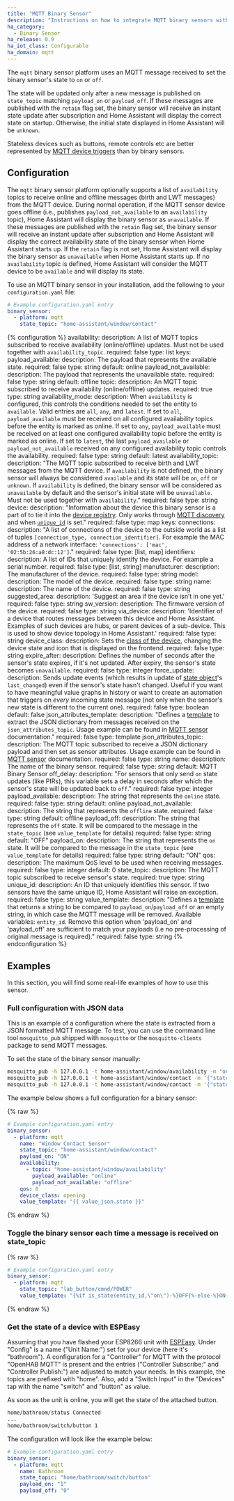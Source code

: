 ```yaml
---
title: "MQTT Binary Sensor"
description: "Instructions on how to integrate MQTT binary sensors within Home Assistant."
ha_category:
  - Binary Sensor
ha_release: 0.9
ha_iot_class: Configurable
ha_domain: mqtt
---
```


The `mqtt` binary sensor platform uses an MQTT message received to set the binary sensor's state to `on` or `off`.

The state will be updated only after a new message is published on `state_topic` matching `payload_on` or `payload_off`. If these messages are published with the `retain` flag set,
the binary sensor will receive an instant state update after subscription and Home Assistant will display the correct state on startup.
Otherwise, the initial state displayed in Home Assistant will be `unknown`.

Stateless devices such as buttons, remote controls etc are better represented by [MQTT device triggers](/integrations/device_trigger.mqtt/) than by binary sensors.

## Configuration

The `mqtt` binary sensor platform optionally supports a list of  `availability` topics to receive online and offline messages (birth and LWT messages) from the MQTT device. During normal operation, if the MQTT sensor device goes offline (i.e., publishes `payload_not_available` to an `availability` topic), Home Assistant will display the binary sensor as `unavailable`. If these messages are published with the `retain` flag set, the binary sensor will receive an instant update after subscription and Home Assistant will display the correct availability state of the binary sensor when Home Assistant starts up. If the `retain` flag is not set, Home Assistant will display the binary sensor as `unavailable` when Home Assistant starts up. If no `availability` topic is defined, Home Assistant will consider the MQTT device to be `available` and will display its state.

To use an MQTT binary sensor in your installation,
add the following to your `configuration.yaml` file:

```yaml
# Example configuration.yaml entry
binary_sensor:
  - platform: mqtt
    state_topic: "home-assistant/window/contact"
```

{% configuration %}
availability:
  description: A list of MQTT topics subscribed to receive availability (online/offline) updates. Must not be used together with `availability_topic`.
  required: false
  type: list
  keys:
    payload_available:
      description: The payload that represents the available state.
      required: false
      type: string
      default: online
    payload_not_available:
      description: The payload that represents the unavailable state.
      required: false
      type: string
      default: offline
    topic:
      description: An MQTT topic subscribed to receive availability (online/offline) updates.
      required: true
      type: string
availability_mode:
  description: When `availability` is configured, this controls the conditions needed to set the entity to `available`. Valid entries are `all`, `any`, and `latest`. If set to `all`, `payload_available` must be received on all configured availability topics before the entity is marked as online. If set to `any`, `payload_available` must be received on at least one configured availability topic before the entity is marked as online. If set to `latest`, the last `payload_available` or `payload_not_available` received on any configured availability topic controls the availability.
  required: false
  type: string
  default: latest
availability_topic:
  description: "The MQTT topic subscribed to receive birth and LWT messages from the MQTT device. If `availability` is not defined, the binary sensor will always be considered `available` and its state will be `on`, `off` or `unknown`. If `availability` is defined, the binary sensor will be considered as `unavailable` by default and the sensor's initial state will be `unavailable`. Must not be used together with `availability`."
  required: false
  type: string
device:
  description: "Information about the device this binary sensor is a part of to tie it into the [device registry](https://developers.home-assistant.io/docs/en/device_registry_index.html). Only works through [MQTT discovery](/docs/mqtt/discovery/) and when [`unique_id`](#unique_id) is set."
  required: false
  type: map
  keys:
    connections:
      description: "A list of connections of the device to the outside world as a list of tuples `[connection_type, connection_identifier]`. For example the MAC address of a network interface: `'connections': ['mac', '02:5b:26:a8:dc:12']`."
      required: false
      type: [list, map]
    identifiers:
      description: A list of IDs that uniquely identify the device. For example a serial number.
      required: false
      type: [list, string]
    manufacturer:
      description: The manufacturer of the device.
      required: false
      type: string
    model:
      description: The model of the device.
      required: false
      type: string
    name:
      description: The name of the device.
      required: false
      type: string
    suggested_area:
      description: 'Suggest an area if the device isn’t in one yet.'
      required: false
      type: string
    sw_version:
      description: The firmware version of the device.
      required: false
      type: string
    via_device:
      description: 'Identifier of a device that routes messages between this device and Home Assistant. Examples of such devices are hubs, or parent devices of a sub-device. This is used to show device topology in Home Assistant.'
      required: false
      type: string
device_class:
  description: Sets the [class of the device](/integrations/binary_sensor/#device-class), changing the device state and icon that is displayed on the frontend.
  required: false
  type: string
expire_after:
  description: Defines the number of seconds after the sensor's state expires, if it's not updated. After expiry, the sensor's state becomes `unavailable`.
  required: false
  type: integer
force_update:
  description: Sends update events (which results in update of [state object](/docs/configuration/state_object/)'s `last_changed`) even if the sensor's state hasn't changed. Useful if you want to have meaningful value graphs in history or want to create an automation that triggers on *every* incoming state message (not only when the sensor's new state is different to the current one).
  required: false
  type: boolean
  default: false
json_attributes_template:
  description: "Defines a [template](/docs/configuration/templating/#processing-incoming-data) to extract the JSON dictionary from messages received on the `json_attributes_topic`. Usage example can be found in [MQTT sensor](/integrations/sensor.mqtt/#json-attributes-template-configuration) documentation."
  required: false
  type: template
json_attributes_topic:
  description: The MQTT topic subscribed to receive a JSON dictionary payload and then set as sensor attributes. Usage example can be found in [MQTT sensor](/integrations/sensor.mqtt/#json-attributes-topic-configuration) documentation.
  required: false
  type: string
name:
  description: The name of the binary sensor.
  required: false
  type: string
  default: MQTT Binary Sensor
off_delay:
  description: "For sensors that only send `on` state updates (like PIRs), this variable sets a delay in seconds after which the sensor's state will be updated back to `off`."
  required: false
  type: integer
payload_available:
  description: The string that represents the `online` state.
  required: false
  type: string
  default: online
payload_not_available:
  description: The string that represents the `offline` state.
  required: false
  type: string
  default: offline
payload_off:
  description: The string that represents the `off` state. It will be compared to the message in the `state_topic` (see `value_template` for details)
  required: false
  type: string
  default: "OFF"
payload_on:
  description: The string that represents the `on` state. It will be compared to the message in the `state_topic` (see `value_template` for details)
  required: false
  type: string
  default: "ON"
qos:
  description: The maximum QoS level to be used when receiving messages.
  required: false
  type: integer
  default: 0
state_topic:
  description: The MQTT topic subscribed to receive sensor's state.
  required: true
  type: string
unique_id:
  description: An ID that uniquely identifies this sensor. If two sensors have the same unique ID, Home Assistant will raise an exception.
  required: false
  type: string
value_template:
  description: "Defines a [template](/docs/configuration/templating/#processing-incoming-data) that returns a string to be compared to `payload_on`/`payload_off` or an empty string, in which case the MQTT message will be removed. Available variables: `entity_id`. Remove this option when 'payload_on' and 'payload_off' are sufficient to match your payloads (i.e no pre-processing of original message is required)."
  required: false
  type: string
{% endconfiguration %}

## Examples

In this section, you will find some real-life examples of how to use this sensor.

### Full configuration with JSON data

This is an example of a configuration where the state is extracted from a JSON formatted MQTT message.
To test, you can use the command line tool `mosquitto_pub` shipped with `mosquitto` or the `mosquitto-clients` package to send MQTT messages.

To set the state of the binary sensor manually:

```bash
mosquitto_pub -h 127.0.0.1 -t home-assistant/window/availability -m "online"
mosquitto_pub -h 127.0.0.1 -t home-assistant/window/contact -m '{"state":"ON"}'
mosquitto_pub -h 127.0.0.1 -t home-assistant/window/contact -m '{"state":"OFF"}'
```

The example below shows a full configuration for a binary sensor:

{% raw %}

```yaml
# Example configuration.yaml entry
binary_sensor:
  - platform: mqtt
    name: "Window Contact Sensor"
    state_topic: "home-assistant/window/contact"
    payload_on: "ON"
    availability:
      - topic: "home-assistant/window/availability"
        payload_available: "online"
        payload_not_available: "offline"
    qos: 0
    device_class: opening
    value_template: "{{ value_json.state }}"
```

{% endraw %}

### Toggle the binary sensor each time a message is received on state_topic

{% raw %}

```yaml
# Example configuration.yaml entry
binary_sensor:
  - platform: mqtt
    state_topic: "lab_button/cmnd/POWER"
    value_template: "{%if is_state(entity_id,\"on\")-%}OFF{%-else-%}ON{%-endif%}"
```

{% endraw %}

### Get the state of a device with ESPEasy

Assuming that you have flashed your ESP8266 unit with [ESPEasy](https://github.com/letscontrolit/ESPEasy). Under "Config" is a name ("Unit Name:") set for your device (here it's "bathroom"). A configuration for a "Controller" for MQTT with the protocol "OpenHAB MQTT" is present and the entries ("Controller Subscribe:" and "Controller Publish:") are adjusted to match your needs. In this example, the topics are prefixed with "home". Also, add a "Switch Input" in the "Devices" tap with the name "switch" and "button" as value.

As soon as the unit is online, you will get the state of the attached button.

```txt
home/bathroom/status Connected
...
home/bathroom/switch/button 1
```

The configuration will look like the example below:

```yaml
# Example configuration.yaml entry
binary_sensor:
  - platform: mqtt
    name: Bathroom
    state_topic: "home/bathroom/switch/button"
    payload_on: "1"
    payload_off: "0"
```
